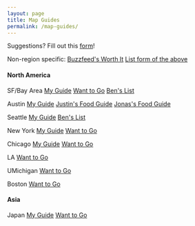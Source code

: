 ```yaml
---
layout: page
title: Map Guides
permalink: /map-guides/
---
```


Suggestions? Fill out this [form](https://forms.gle/a2oVsFo8zYJ3p9Qf8)!

Non-region specific:
[Buzzfeed's Worth It](https://goo.gl/maps/npRuDaqSNhuNRgZv9)
[List form of the above](https://maps.app.goo.gl/EzZKnbQKh9u3CYjF8)

#### North America

SF/Bay Area
[My Guide](https://goo.gl/maps/iYv2DucuekaU1UYR8)
[Want to Go](https://goo.gl/maps/F1imQ9K49SV54Jwb9)
[Ben's List](https://goo.gl/maps/V2Sj1ATzB5hKHAWPA)

Austin
[My Guide](https://goo.gl/maps/pfq5MZaiW9jrHJu49)
[Justin's Food Guide](https://www.google.com/maps/@30.0535569,-96.6121553,9z/data=!3m1!4b1!4m2!11m1!2spRFwfuVsE_krORfD8to3M0XUJ-Wl8w)
[Jonas's Food Guide](https://www.google.com/maps/@30.3709479,-97.4101619,10z/data=!3m1!4b1!4m2!11m1!2svSuOvSqO5xlyz6r3odaEBokoPNdU0A)

Seattle
[My Guide](https://goo.gl/maps/KGu3S9SJoCpCNHEM9)
[Ben's List](https://maps.app.goo.gl/AoGV2PhhJFB7GFEA6)

New York
[My Guide](https://goo.gl/maps/V2o3pQDpJbY5DNfQ6)
[Want to Go](https://goo.gl/maps/kSqfXvVUKkbVEt8A8)

Chicago
[My Guide](https://goo.gl/maps/c8CWUWrPDHcg5QGJA)
[Want to Go](https://goo.gl/maps/JTWhQu9wCbP1Qkgt6)

LA
[Want to Go](https://goo.gl/maps/va6VBVZNvtpPXnVr9)

UMichigan
[Want to Go](https://goo.gl/maps/onUUDFsBNSpD4QXv5)

Boston
[Want to Go](https://goo.gl/maps/Dh7AxjS6NHhv9cY46)

#### Asia

Japan
[My Guide](https://goo.gl/maps/MSCzSSGXB6CKZSKw7)
[Want to Go](https://goo.gl/maps/gZo7EjJ2GGcCyw718)
